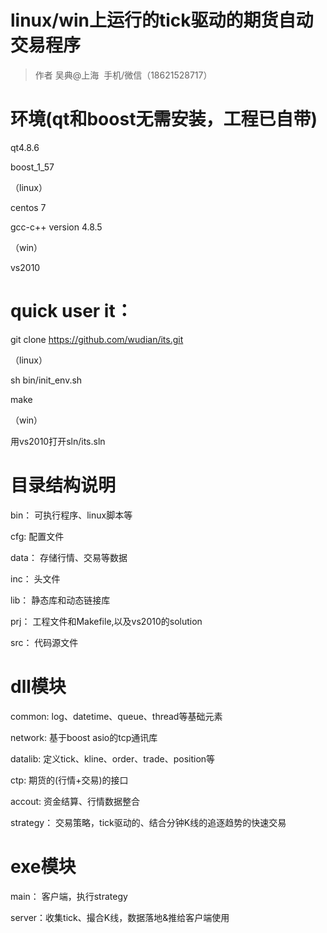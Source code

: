 # linux/win上运行的tick驱动的期货自动交易程序
> 作者 吴典@上海  手机/微信（18621528717）

# 环境(qt和boost无需安装，工程已自带)
qt4.8.6

boost_1_57

（linux）

centos 7 

gcc-c++ version 4.8.5

（win）

vs2010


# quick user it：
git clone https://github.com/wudian/its.git

（linux）

sh bin/init_env.sh

make

（win）

用vs2010打开sln/its.sln

# 目录结构说明
bin： 可执行程序、linux脚本等

cfg: 配置文件

data： 存储行情、交易等数据

inc： 头文件

lib： 静态库和动态链接库

prj： 工程文件和Makefile,以及vs2010的solution

src： 代码源文件

# dll模块
common: log、datetime、queue、thread等基础元素

network: 基于boost asio的tcp通讯库

datalib: 定义tick、kline、order、trade、position等

ctp: 期货的(行情+交易)的接口

accout: 资金结算、行情数据整合

strategy： 交易策略，tick驱动的、结合分钟K线的追逐趋势的快速交易

# exe模块
main： 客户端，执行strategy

server：收集tick、撮合K线，数据落地&推给客户端使用

